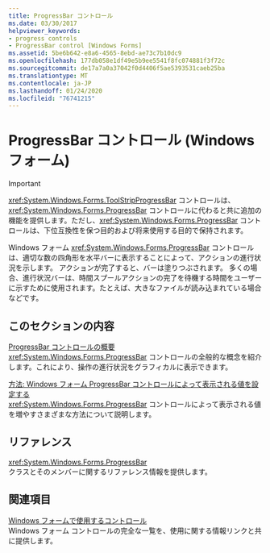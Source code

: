 ```yaml
---
title: ProgressBar コントロール
ms.date: 03/30/2017
helpviewer_keywords:
- progress controls
- ProgressBar control [Windows Forms]
ms.assetid: 5be6b642-e8a6-4565-8ebd-ae73c7b10dc9
ms.openlocfilehash: 177db058e1df49e5b9ee5541f8fc074881f3f72c
ms.sourcegitcommit: de17a7a0a37042f0d4406f5ae5393531caeb25ba
ms.translationtype: MT
ms.contentlocale: ja-JP
ms.lasthandoff: 01/24/2020
ms.locfileid: "76741215"
---
```

# <a name="progressbar-control-windows-forms"></a>ProgressBar コントロール (Windows フォーム)
> [!IMPORTANT]
> <xref:System.Windows.Forms.ToolStripProgressBar> コントロールは、<xref:System.Windows.Forms.ProgressBar> コントロールに代わると共に追加の機能を提供します。ただし、<xref:System.Windows.Forms.ProgressBar> コントロールは、下位互換性を保つ目的および将来使用する目的で保持されます。  
  
 Windows フォーム <xref:System.Windows.Forms.ProgressBar> コントロールは、適切な数の四角形を水平バーに表示することによって、アクションの進行状況を示します。 アクションが完了すると、バーは塗りつぶされます。 多くの場合、進行状況バーは、時間スプールアクションの完了を待機する時間をユーザーに示すために使用されます。たとえば、大きなファイルが読み込まれている場合などです。  
  
## <a name="in-this-section"></a>このセクションの内容  
 [ProgressBar コントロールの概要](progressbar-control-overview-windows-forms.md)  
 <xref:System.Windows.Forms.ProgressBar> コントロールの全般的な概念を紹介します。これにより、操作の進行状況をグラフィカルに表示できます。  
  
 [方法: Windows フォーム ProgressBar コントロールによって表示される値を設定する](how-to-set-the-value-displayed-by-the-windows-forms-progressbar-control.md)  
 <xref:System.Windows.Forms.ProgressBar> コントロールによって表示される値を増やすさまざまな方法について説明します。  
  
## <a name="reference"></a>リファレンス  
 <xref:System.Windows.Forms.ProgressBar>  
 クラスとそのメンバーに関するリファレンス情報を提供します。  
  
## <a name="related-sections"></a>関連項目  
 [Windows フォームで使用するコントロール](controls-to-use-on-windows-forms.md)  
 Windows フォーム コントロールの完全な一覧を、使用に関する情報リンクと共に提供します。
